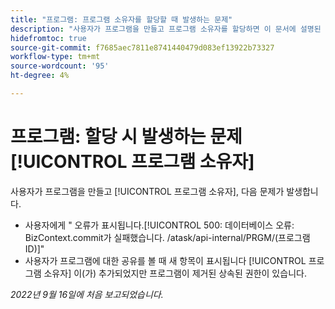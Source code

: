 ```yaml
---
title: "프로그램: 프로그램 소유자를 할당할 때 발생하는 문제"
description: "사용자가 프로그램을 만들고 프로그램 소유자를 할당하면 이 문서에 설명된 문제가 발생합니다."
hidefromtoc: true
source-git-commit: f7685aec7811e8741440479d083ef13922b73327
workflow-type: tm+mt
source-wordcount: '95'
ht-degree: 4%

---
```



# 프로그램: 할당 시 발생하는 문제 [!UICONTROL 프로그램 소유자]

사용자가 프로그램을 만들고 [!UICONTROL 프로그램 소유자], 다음 문제가 발생합니다.

* 사용자에게 &quot; 오류가 표시됩니다.[!UICONTROL 500: 데이터베이스 오류: BizContext.commit가 실패했습니다. /atask/api-internal/PRGM/(프로그램 ID)]&quot;
* 사용자가 프로그램에 대한 공유를 볼 때 새 항목이 표시됩니다 [!UICONTROL 프로그램 소유자] 이(가) 추가되었지만 프로그램이 제거된 상속된 권한이 있습니다.

_2022년 9월 16일에 처음 보고되었습니다._

